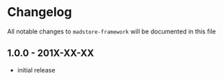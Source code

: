 # Changelog

All notable changes to `madstore-framework` will be documented in this file

## 1.0.0 - 201X-XX-XX

- initial release
